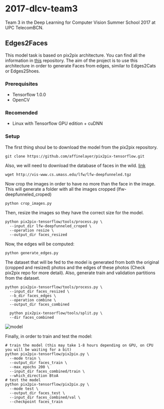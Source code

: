 # 2017-dlcv-team3
Team 3 in the Deep Learning for Computer Vision Summer School 2017 at UPC TelecomBCN.


## Edges2Faces

This model task is based on pix2pix architecture. You can find all the information in [this](https://github.com/affinelayer/pix2pix-tensorflow.git) repository.  The aim of the project is to use this architecture in order to generate Faces from edges, similar to Edges2Cats or Edges2Shoes.

### Prerequisites
- Tensorflow 1.0.0
- OpenCV

### Recomended
- Linux with Tensorflow GPU edition + cuDNN

### Setup
The first thing shoul be to download the model from the pix2pix repository.

```
git clone https://github.com/affinelayer/pix2pix-tensorflow.git
```

Also, we will need to download the database of faces in the wild. [link](http://vis-www.cs.umass.edu/lfw/)

```
wget http://vis-www.cs.umass.edu/lfw/lfw-deepfunneled.tgz
```

Now crop the images in order to have no more than the face in the image.  This will generate a folder with all the images cropped (lfw-deepfunneled_croped)

```
python crop_images.py
```

Then, resize the images so they have the correct size for the model.

```
python pix2pix-tensorflow/tools/process.py \
  --input_dir lfw-deepfunneled_croped \
  --operation resize \
  --output_dir faces_resized
```

Now, the edges will be computed:

```
python generate_edges.py
```

The dataset that will be fed to the model is generated from both the original (cropped and resized) photos and the edges of these photos (Check pix2pix repo for more detail).  Also, generate train and validation partitions from the dataset.

```
python pix2pix-tensorflow/tools/process.py \
  --input_dir faces_resized \
  --b_dir faces_edges \
  --operation combine \
  --output_dir faces_combined

  python pix2pix-tensorflow/tools/split.py \
  --dir faces_combined
```


![model][model-photo]

[model-photo]: ./Edges2Faces/images/model "Model Photo"

Finally, in order to train and test the model:

```
# train the model (this may take 1-8 hours depending on GPU, on CPU you will be waiting for a bit)
python pix2pix-tensorflow/pix2pix.py \
  --mode train \
  --output_dir faces_train \
  --max_epochs 200 \
  --input_dir faces_combined/train \
  --which_direction BtoA
# test the model
python pix2pix-tensorflow/pix2pix.py \
  --mode test \
  --output_dir faces_test \
  --input_dir faces_combined/val \
  --checkpoint faces_train
```



